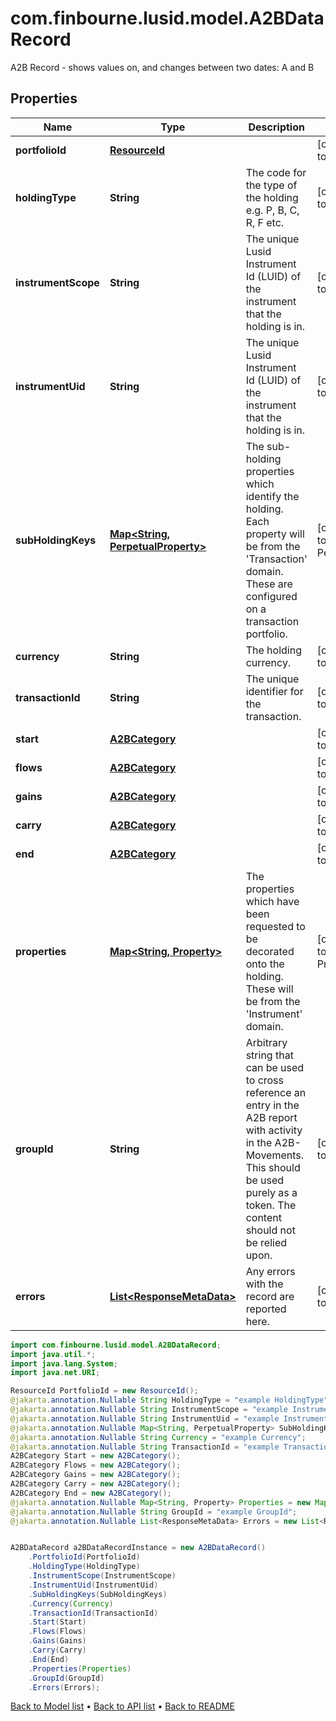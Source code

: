 # com.finbourne.lusid.model.A2BDataRecord
A2B Record - shows values on, and changes between two dates: A and B

## Properties

Name | Type | Description | Notes
------------ | ------------- | ------------- | -------------
**portfolioId** | [**ResourceId**](ResourceId.md) |  | [optional] [default to ResourceId]
**holdingType** | **String** | The code for the type of the holding e.g. P, B, C, R, F etc. | [optional] [default to String]
**instrumentScope** | **String** | The unique Lusid Instrument Id (LUID) of the instrument that the holding is in. | [optional] [default to String]
**instrumentUid** | **String** | The unique Lusid Instrument Id (LUID) of the instrument that the holding is in. | [optional] [default to String]
**subHoldingKeys** | [**Map&lt;String, PerpetualProperty&gt;**](PerpetualProperty.md) | The sub-holding properties which identify the holding. Each property will be from the &#39;Transaction&#39; domain. These are configured on a transaction portfolio. | [optional] [default to Map<String, PerpetualProperty>]
**currency** | **String** | The holding currency. | [optional] [default to String]
**transactionId** | **String** | The unique identifier for the transaction. | [optional] [default to String]
**start** | [**A2BCategory**](A2BCategory.md) |  | [optional] [default to A2BCategory]
**flows** | [**A2BCategory**](A2BCategory.md) |  | [optional] [default to A2BCategory]
**gains** | [**A2BCategory**](A2BCategory.md) |  | [optional] [default to A2BCategory]
**carry** | [**A2BCategory**](A2BCategory.md) |  | [optional] [default to A2BCategory]
**end** | [**A2BCategory**](A2BCategory.md) |  | [optional] [default to A2BCategory]
**properties** | [**Map&lt;String, Property&gt;**](Property.md) | The properties which have been requested to be decorated onto the holding. These will be from the &#39;Instrument&#39; domain. | [optional] [default to Map<String, Property>]
**groupId** | **String** | Arbitrary string that can be used to cross reference an entry in the A2B report with activity in the A2B-Movements. This should be used purely as a token. The content should not be relied upon. | [optional] [default to String]
**errors** | [**List&lt;ResponseMetaData&gt;**](ResponseMetaData.md) | Any errors with the record are reported here. | [optional] [default to List<ResponseMetaData>]

```java
import com.finbourne.lusid.model.A2BDataRecord;
import java.util.*;
import java.lang.System;
import java.net.URI;

ResourceId PortfolioId = new ResourceId();
@jakarta.annotation.Nullable String HoldingType = "example HoldingType";
@jakarta.annotation.Nullable String InstrumentScope = "example InstrumentScope";
@jakarta.annotation.Nullable String InstrumentUid = "example InstrumentUid";
@jakarta.annotation.Nullable Map<String, PerpetualProperty> SubHoldingKeys = new Map<String, PerpetualProperty>();
@jakarta.annotation.Nullable String Currency = "example Currency";
@jakarta.annotation.Nullable String TransactionId = "example TransactionId";
A2BCategory Start = new A2BCategory();
A2BCategory Flows = new A2BCategory();
A2BCategory Gains = new A2BCategory();
A2BCategory Carry = new A2BCategory();
A2BCategory End = new A2BCategory();
@jakarta.annotation.Nullable Map<String, Property> Properties = new Map<String, Property>();
@jakarta.annotation.Nullable String GroupId = "example GroupId";
@jakarta.annotation.Nullable List<ResponseMetaData> Errors = new List<ResponseMetaData>();


A2BDataRecord a2BDataRecordInstance = new A2BDataRecord()
    .PortfolioId(PortfolioId)
    .HoldingType(HoldingType)
    .InstrumentScope(InstrumentScope)
    .InstrumentUid(InstrumentUid)
    .SubHoldingKeys(SubHoldingKeys)
    .Currency(Currency)
    .TransactionId(TransactionId)
    .Start(Start)
    .Flows(Flows)
    .Gains(Gains)
    .Carry(Carry)
    .End(End)
    .Properties(Properties)
    .GroupId(GroupId)
    .Errors(Errors);
```


[Back to Model list](../README.md#documentation-for-models) &#8226; [Back to API list](../README.md#documentation-for-api-endpoints) &#8226; [Back to README](../README.md)
